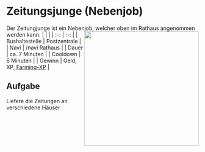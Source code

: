 # Zeitungsjunge (Nebenjob)
Der Zeitungjunge ist ein Nebenjob, welcher oben im Rathaus angenommen werden kann. <img align="right" width="300" eight="150" src="../../../assets/image/orte/Rathaus.png">
| <!-- --> | <!-- --> |
| :-: | :-: |
| Bushaltestelle | Postzentrale |
| Navi | /navi Rathaus |
| Dauer | ca. 7 Minuten |
| Cooldown | 6 Minuten |
| Gewinn | Geld, XP, [Farming-XP](../../pages/skills/farming.md) |


## Aufgabe
Liefere die Zeitungen an verschiedene Häuser
